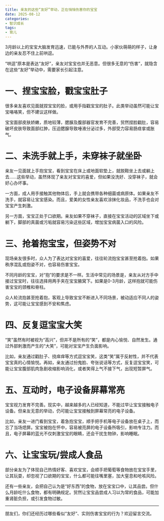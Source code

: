 ```yaml
---
title: 亲友的这些“友好”举动，正在悄悄伤害你的宝宝 
date: 2025-08-12
categories:
- 智识成长
tags:
- 育儿
---
```


3月龄以上的宝宝大脑发育迅速，已能与外界的人互动。小家伙萌萌的样子，让身边的亲友忍不住上前哄逗。

“哄逗”原本是表达“友好”，亲友对宝宝也并无恶意。但很多无意的“伤害”，就隐含在这些“友好”举动中，需要家长引起注意。



# 一、捏宝宝脸，戳宝宝肚子 #

很多亲友喜欢见面就捏宝宝的脸，或用手指戳宝宝的肚子。此类举动虽然可能让宝宝咯咯笑，但不建议这样做。

宝宝面部皮肤娇嫩，质地较薄，腮腺及腹部器官发育不完善，贸然捏脸戳肚，容易破坏皮肤导致面部红肿，压迫腮腺导致唾液分泌过多，外部受力容易肠痉挛或胀气。


# 二、未洗手就上手，未穿袜子就坐卧 #

亲友一见面就上手抱宝宝，看到宝宝在床上或地面软垫上，就脱鞋坐上去或躺上去……这些举动，虽然体现了亲友对宝宝的喜爱，但如果没洗好、没穿袜子，就会好心办坏事。

一方面，成人用手接触其他物体后，手上就会携带各种细菌或病原体。如果亲友不洗手，就容易让宝宝感染。而且，爱美的女性亲友喜欢涂抹化妆品，不洗手也会对宝宝产生刺激。

另一方面，宝宝正处于口欲期。亲友如果不穿袜子，直接在宝宝活动的区域坐下或躺下，脚部的真菌或污垢就容易污染这些区域，增加宝宝病菌入口的风险。

# 三、抢着抱宝宝，但姿势不对 #

现场亲友很多时，众人为了表达对宝宝的喜爱，往往轮流抱宝宝甚至抢着抱。如果秩序混乱或抱姿不对，也容易伤害宝宝。

不同月龄的宝宝，对“抱”的要求是不一样。生活中常见的场景是，亲友从对方手中接过宝宝时，往往选择用两手夹在宝宝腋窝下。如果是0-3月龄，这样抱就可能伤害宝宝的颈椎和脊柱。

​众人轮流抱甚至抢着抱，客观上导致宝宝不断进入不同场景，被动适应不同人的姿势，这可能让宝宝感到不安和焦虑。

# 四、反复逗宝宝大笑 #
​
“笑”虽然有时被视为“高兴”，但并不是所有的“笑”，都是内心愉悦、自然发生。通过外部刺激而产生的“大笑”，可能对宝宝产生负面影响。

比如，亲友通过戳肚子、挠痒痒等方式逗宝宝笑，这类“笑”属于反射性，并不代表宝宝真的心情愉悦。再如，亲友通过扮鬼脸、夸张说话等方式，反复逗宝宝笑，可能让宝宝腹部肌肉急剧收缩影响消化，或者笑得上气不接下气，出现短暂屏气​。

# 五、互动时，电子设备屏幕常亮 #

宝宝视力发育不完善。现实中，越来越多的人已经知道，不能过早让宝宝接触电子设备。但亲友无意的举动，仍可能让宝宝接触到屏幕常亮的电子设备。

比如，亲友一进门看到宝宝，着急抱宝宝，顺手把手机等电子设备放在桌子上，而忘了当场熄屏。宝宝被抱在怀中，容易被亮屏的电子设备所吸引，影响专注力。而且，电子屏幕的蓝光不仅刺激宝宝的眼睛，还会干扰生物钟，影响睡眠。

# 六、让宝宝玩/尝成人食品 #

部分亲友为了体现自己热情好客、喜欢宝宝，会顺手把葡萄等食物放在宝宝手里，让其玩耍，却忽视了口欲期的宝宝，什么都可能往嘴里塞，加大窒息和呛咳风险。

还有一些亲友，会把自己认为是“好东西”的食物，放在宝宝口中，让其品尝。但什么月龄吃什么食物，都有明确规定。贸然让宝宝品尝成人习以为常的食品，可能加重肾脏负担，或引发食物过敏。

----------

朋友们，你们还经历过哪些看似“友好”、实则伤害宝宝的行为？欢迎留言交流。